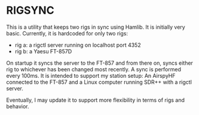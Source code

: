 # RIGSYNC

This is a utility that keeps two rigs in sync using Hamlib.  It is initially very basic.  Currently, it is hardcoded for only two rigs:

- rig a: a rigctl server running on localhost port 4352
- rig b: a Yaesu FT-857D

On startup it syncs the server to the FT-857 and from there on, syncs either rig to whichever has been changed most recently.  A sync is performed every 100ms.  It is intended to support my station setup:  An AirspyHF connected to the FT-857 and a Linux computer running SDR++ with a rigctl server.  

Eventually, I may update it to support more flexibility in terms of rigs and behavior.
